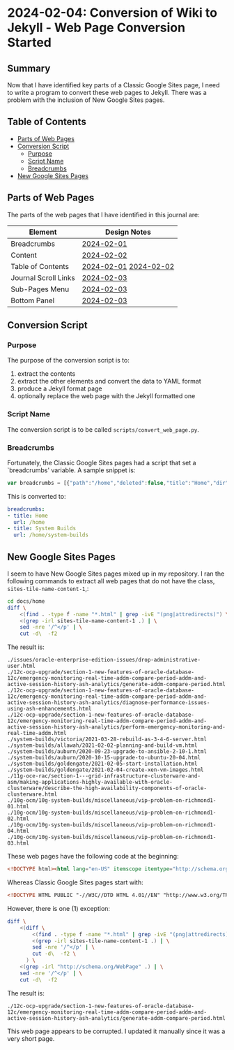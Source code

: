 # 2024-02-04: Conversion of Wiki to Jekyll - Web Page Conversion Started

## Summary

Now that I have identified key parts of a Classic Google Sites page, I need to write a program to convert these web pages to Jekyll. There was a problem with the inclusion of New Google Sites pages.

## Table of Contents

* [Parts of Web Pages](#parts-of-web-pages)
* [Conversion Script](#conversion-script)
  * [Purpose](#purpose)
  * [Script Name](#script-name)
  * [Breadcrumbs](#breadcrumbs)
* [New Google Sites Pages](#new-google-sites-pages)

## Parts of Web Pages

The parts of the web pages that I have identified in this journal are:

| Element | Design Notes |
| --- | --- |
| Breadcrumbs | [2024-02-01](2024_02_01.md#breadcrumbs) |
| Content | [2024-02-02](2024_02_02.md#extract-content) |
| Table of Contents | [2024-02-01](2024_02_01.md#additional-page-division)  [2024-02-02](2024_02_02.md#extract-table-of-contents) |
| Journal Scroll Links | [2024-02-03](2024_02_03.md#journal-scroll-links) |
| Sub-Pages Menu | [2024-02-03](2024_02_03.md#sub-page-menu) |
| Bottom Panel | [2024-02-03](2024_02_03.md#bottom-panel) |

## Conversion Script

### Purpose

The purpose of the conversion script is to:

1. extract the contents
1. extract the other elements and convert the data to YAML format
1. produce a Jekyll format page
1. optionally replace the web page with the Jekyll formatted one

### Script Name

The conversion script is to be called `scripts/convert_web_page.py`.

### Breadcrumbs

Fortunately, the Classic Google Sites pages had a script that set a `breadcrumbs' variable. A sample snippet is:

```javascript
var breadcrumbs = [{"path":"/home","deleted":false,"title":"Home","dir":"ltr"},{"path":"/home/system-builds","deleted":false,"title":"System Builds","dir":"ltr"}];
```

This is converted to:

```yaml
breadcrumbs:
- title: Home
  url: /home
- title: System Builds
  url: /home/system-builds
```

## New Google Sites Pages

I seem to have New Google Sites pages mixed up in my repository. I ran the following commands to extract all web pages that do not have the class, `sites-tile-name-content-1`,:

```bash
cd docs/home
diff \
    <(find . -type f -name "*.html" | grep -ivE "(png|attredirects)") \
    <(grep -irl sites-tile-name-content-1 .) | \
    sed -nre '/^</p' | \
    cut -d\  -f2
```

The result is:

```text
./issues/oracle-enterprise-edition-issues/drop-administrative-user.html
./12c-ocp-upgrade/section-1-new-features-of-oracle-database-12c/emergency-monitoring-real-time-addm-compare-period-addm-and-active-session-history-ash-analytics/generate-addm-compare-period.html
./12c-ocp-upgrade/section-1-new-features-of-oracle-database-12c/emergency-monitoring-real-time-addm-compare-period-addm-and-active-session-history-ash-analytics/diagnose-performance-issues-using-ash-enhancements.html
./12c-ocp-upgrade/section-1-new-features-of-oracle-database-12c/emergency-monitoring-real-time-addm-compare-period-addm-and-active-session-history-ash-analytics/perform-emergency-monitoring-and-real-time-addm.html
./system-builds/victoria/2021-03-28-rebuild-as-3-4-6-server.html
./system-builds/allawah/2021-02-02-planning-and-build-vm.html
./system-builds/auburn/2020-09-23-upgrade-to-ansible-2-10-1.html
./system-builds/auburn/2020-10-15-upgrade-to-ubuntu-20-04.html
./system-builds/goldengate/2021-02-05-start-installation.html
./system-builds/goldengate/2021-02-04-create-xen-vm-images.html
./11g-oce-rac/section-1---grid-infrastructure-clusterware-and-asm/making-applications-highly-available-with-oracle-clusterware/describe-the-high-availability-components-of-oracle-clusterware.html
./10g-ocm/10g-system-builds/miscellaneous/vip-problem-on-richmond1-01.html
./10g-ocm/10g-system-builds/miscellaneous/vip-problem-on-richmond1-02.html
./10g-ocm/10g-system-builds/miscellaneous/vip-problem-on-richmond1-04.html
./10g-ocm/10g-system-builds/miscellaneous/vip-problem-on-richmond1-03.html
```

These web pages have the following code at the beginning:

```html
<!DOCTYPE html><html lang="en-US" itemscope itemtype="http://schema.org/WebPage">
```

Whereas Classic Google Sites pages start with:

```html
<!DOCTYPE HTML PUBLIC "-//W3C//DTD HTML 4.01//EN" "http://www.w3.org/TR/html4/strict.dtd">
```

However, there is one (1) exception:

```bash
diff \
    <(diff \
        <(find . -type f -name "*.html" | grep -ivE "(png|attredirects)") \
        <(grep -irl sites-tile-name-content-1 .) | \
        sed -nre '/^</p' | \
        cut -d\  -f2 \
      ) \
    <(grep -irl "http://schema.org/WebPage" .) | \
    sed -nre '/^</p' | \
    cut -d\  -f2
```

The result is:

```text
./12c-ocp-upgrade/section-1-new-features-of-oracle-database-12c/emergency-monitoring-real-time-addm-compare-period-addm-and-active-session-history-ash-analytics/generate-addm-compare-period.html
```

This web page appears to be corrupted. I updated it manually since it was a very short page.
